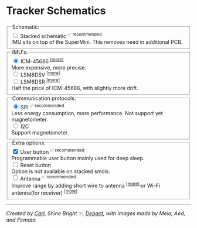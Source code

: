 # Tracker Schematics

<form id="schematicForm">
  <fieldset class="form-field-group">
    <legend>Schematic:</legend>
    <label class="form-field-input-container">
      <div class="form-field-input">
        <input type="checkbox" name="isStacked" />
        Stacked schematic
        <sup>✅ recommended</sup>
      </div>
      <span class="form-field-description">
        IMU sits on top of the SuperMini. This removes need in additional PCB.
      </span>
    </label>
  </fieldset>
  <fieldset class="form-field-group">
    <legend>IMU's:</legend>
    <label class="form-field-input-container">
      <div class="form-field-input">
        <input type="radio" name="IMU" value="ICM-45686" checked="checked" />
        ICM-45686
        <sup>
          <a href="../imu-comparison.md#icm-45686" target="_blank"> [more] </a>
        </sup>
      </div>
      <span class="form-field-description">
        More expensive, more precise.
      </span>
    </label>
    <label class="form-field-input-container">
      <div class="form-field-input">
        <input type="radio" name="IMU" value="LSM6DSV" /> LSM6DSV
        <sup>
          <a href="../imu-comparison.md#lsm6dsv" target="_blank"> [more] </a>
        </sup>
      </div>
    </label>
    <label class="form-field-input-container">
      <div class="form-field-input">
        <input type="radio" name="IMU" value="LSM6DSR" /> LSM6DSR
        <sup>
          <a href="../imu-comparison.md#lsm6dsr" target="_blank">[more]</a>
        </sup>
      </div>
      <span class="form-field-description">
        Half the price of ICM-45686, with slightly more drift.
      </span>
    </label>
  </fieldset>
  <fieldset class="form-field-group">
    <legend>Communication protocols:</legend>
    <label class="form-field-input-container">
      <div class="form-field-input">
        <input type="radio" name="Protocol" value="SPI" checked="checked" />
        SPI
        <sup>✅ recommended</sup>
      </div>
      <span class="form-field-description">
        Less energy consumption, more performance. Not support yet magnetometer.
      </span>
    </label>
    <label class="form-field-input-container">
      <div class="form-field-input">
        <input type="radio" name="Protocol" value="I2C" /> I2C
      </div>
      <span class="form-field-description">
        Support magnetometer.
      </span>
    </label>
  </fieldset>
  <fieldset class="form-field-group">
    <legend>Extra options:</legend>
    <label class="form-field-input-container">
      <div class="form-field-input">
        <input type="checkbox" name="HasUserButton" checked="checked" />
        User button
        <sup>✅ recommended</sup>
      </div>
      <span class="form-field-description">
        Programmable user button mainly used for deep sleep.
      </span>
    </label>
    <label class="form-field-input-container">
      <div class="form-field-input">
        <input type="checkbox" name="hasResetButton" />
        Reset button
      </div>
      <span class="form-field-description">
        Option is not available on stacked smols.
      </span>
    </label>
    <label class="form-field-input-container">
      <div class="form-field-input">
        <input type="checkbox" name="hasAntenna" />
        Antenna
        <sup>✅ recommended</sup>
      </div>
      <span class="form-field-description">
        Improve range by adding short wire to antenna
        <sup>
          <a
            href="./smol-receiver.html#option-2-wire-antenna-mod"
            target="_blank"
          >
            [more]
          </a>
        </sup>
        or Wi-Fi antenna(for receiver)
        <sup>
          <a
            href="./smol-receiver.html#option-3-wi-fi-antenna-mod"
            target="_blank"
          >
            [more]
          </a>
        </sup>
      </span>
    </label>
  </fieldset>
</form>

<div
  id="schema-canvas"
  class="chip"
  style="position: relative; width: 100%"
></div>

<hr/>

*Created by [Carl](https://github.com/carl-anders), Shine Bright ✨, [Depact](https://github.com/Depact), with images made by Meia, Aed, and Firmata.*

<link rel="stylesheet" href="assets/css/smol-slimes.css" />
<link rel="stylesheet" href="assets/css/smol-schematics.css" />
<script src="assets/js/smol-schematics.js"></script>